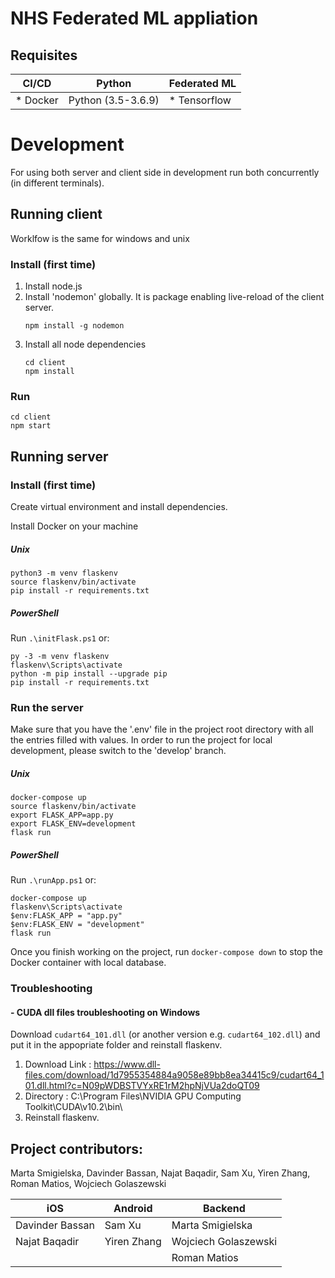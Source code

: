 # NHS Federated ML appliation

## Requisites

| CI/CD     | Python             | Federated ML  |
| --------- | ------------------ | ------------- |
| \* Docker | Python (3.5-3.6.9) | \* Tensorflow |

# Development

For using both server and client side in development run both concurrently (in different terminals).

## Running client

Worklfow is the same for windows and unix

### Install (first time)

1. Install node.js
1. Install 'nodemon' globally. It is package enabling live-reload of the client server.
   ```
   npm install -g nodemon
   ```
1. Install all node dependencies
   ```
   cd client
   npm install
   ```

### Run

```
cd client
npm start
```

## Running server

### Install (first time)

Create virtual environment and install dependencies.

Install Docker on your machine

##### Unix

```
python3 -m venv flaskenv
source flaskenv/bin/activate
pip install -r requirements.txt
```

##### PowerShell

Run `.\initFlask.ps1` or:

```
py -3 -m venv flaskenv
flaskenv\Scripts\activate
python -m pip install --upgrade pip
pip install -r requirements.txt
```

### Run the server

Make sure that you have the '.env' file in the project root directory with all the entries filled with values.
In order to run the project for local development, please switch to the 'develop' branch.

##### Unix

```
docker-compose up
source flaskenv/bin/activate
export FLASK_APP=app.py
export FLASK_ENV=development
flask run
```

##### PowerShell

Run `.\runApp.ps1` or:

```
docker-compose up
flaskenv\Scripts\activate
$env:FLASK_APP = "app.py"
$env:FLASK_ENV = "development"
flask run
```

Once you finish working on the project, run `docker-compose down` to stop the Docker container with local database.

### Troubleshooting

#### - CUDA dll files troubleshooting on Windows

Download `cudart64_101.dll` (or another version e.g. `cudart64_102.dll`) and put it in the appopriate folder and reinstall flaskenv.

1. Download Link : https://www.dll-files.com/download/1d7955354884a9058e89bb8ea34415c9/cudart64_101.dll.html?c=N09pWDBSTVYxRE1rM2hpNjVUa2doQT09
1. Directory : C:\Program Files\NVIDIA GPU Computing Toolkit\CUDA\v10.2\bin\
1. Reinstall flaskenv.

## Project contributors:

Marta Smigielska, Davinder Bassan, Najat Baqadir, Sam Xu, Yiren Zhang, Roman Matios, Wojciech Golaszewski

| iOS             | Android     | Backend              |
| --------------- | ----------- | -------------------- |
| Davinder Bassan | Sam Xu      | Marta Smigielska     |
| Najat Baqadir   | Yiren Zhang | Wojciech Golaszewski |
|                 |             | Roman Matios         |
